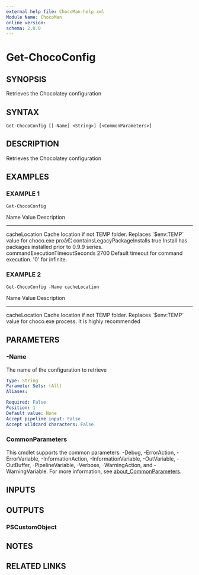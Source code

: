 ```yaml
---
external help file: ChocoMan-help.xml
Module Name: ChocoMan
online version:
schema: 2.0.0
---
```


# Get-ChocoConfig

## SYNOPSIS
Retrieves the Chocolatey configuration

## SYNTAX

```
Get-ChocoConfig [[-Name] <String>] [<CommonParameters>]
```

## DESCRIPTION
Retrieves the Chocolatey configuration

## EXAMPLES

### EXAMPLE 1
```
Get-ChocoConfig
```

Name                                                      Value                             Description
---                                                       -----                             -----------
cacheLocation                                                                               Cache location if not TEMP folder.
Replaces \`$env:TEMP\` value for choco.exe proâ€¦
containsLegacyPackageInstalls                             true                              Install has packages installed prior to 0.9.9 series.
commandExecutionTimeoutSeconds                            2700                              Default timeout for command execution.
'0' for infinite.

### EXAMPLE 2
```
Get-ChocoConfig -Name cacheLocation
```

Name          Value Description
----          ----- -----------
cacheLocation       Cache location if not TEMP folder.
Replaces \`$env:TEMP\` value for choco.exe process.
It is highly recommended

## PARAMETERS

### -Name
The name of the configuration to retrieve

```yaml
Type: String
Parameter Sets: (All)
Aliases:

Required: False
Position: 1
Default value: None
Accept pipeline input: False
Accept wildcard characters: False
```

### CommonParameters
This cmdlet supports the common parameters: -Debug, -ErrorAction, -ErrorVariable, -InformationAction, -InformationVariable, -OutVariable, -OutBuffer, -PipelineVariable, -Verbose, -WarningAction, and -WarningVariable. For more information, see [about_CommonParameters](http://go.microsoft.com/fwlink/?LinkID=113216).

## INPUTS

## OUTPUTS

### PSCustomObject
## NOTES

## RELATED LINKS
